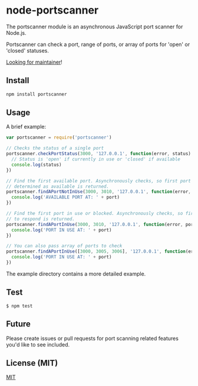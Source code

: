 # node-portscanner

The portscanner module is
an asynchronous JavaScript port scanner for Node.js.

Portscanner can check a port, range of ports, or array of ports for 'open' or 'closed' statuses.

[Looking for maintainer](https://github.com/baalexander/node-portscanner/issues/25)!

## Install

```bash
npm install portscanner
```

## Usage

A brief example:

```javascript
var portscanner = require('portscanner')

// Checks the status of a single port
portscanner.checkPortStatus(3000, '127.0.0.1', function(error, status) {
  // Status is 'open' if currently in use or 'closed' if available
  console.log(status)
})

// Find the first available port. Asynchronously checks, so first port
// determined as available is returned.
portscanner.findAPortNotInUse(3000, 3010, '127.0.0.1', function(error, port) {
  console.log('AVAILABLE PORT AT: ' + port)
})

// Find the first port in use or blocked. Asynchronously checks, so first port
// to respond is returned.
portscanner.findAPortInUse(3000, 3010, '127.0.0.1', function(error, port) {
  console.log('PORT IN USE AT: ' + port)
})

// You can also pass array of ports to check
portscanner.findAPortInUse([3000, 3005, 3006], '127.0.0.1', function(error, port) {
  console.log('PORT IN USE AT: ' + port)
})
```

The example directory contains a more detailed example.

## Test

```$ npm test```

## Future

Please create issues or pull requests
for port scanning related features
you'd like to see included.

## License (MIT)

[MIT](LICENSE)

